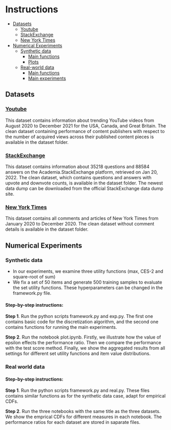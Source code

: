 # Instructions
* [Datasets](#datasets)
  * [Youtube](#youtube)
  * [StackExchange](#stackex)
  * [New York Times](#times)
* [Numerical Experiments](#experiments)
  * [Synthetic data](#sd)
    * [Main functions](#func)
    * [Plots](#plt)
  * [Real-world data](#rk)
    * [Main functions](#func2)
    * [Main experiments](#exp)

## Datasets

### [Youtube](https://www.kaggle.com/dmitrynikolaev/youtube-dislikes-dataset)
This dataset contains information about trending YouTube videos from August 2020 to December 2021 for the USA, Canada, and Great Britain.
The clean dataset containing performance of content publishers with respect to the number of acquired views across their published content pieces is available in the dataset folder.
### [StackExchange](https://archive.org/details/stackexchange)
This dataset contains information about 35218 questions and 88584 answers on the Academia.StackExchange platform, retrieved on Jan 20, 2022. The clean dataset, which contains questions and answers with upvote and downvote counts, is available in the dataset folder. The newest data dump can be downloaded from the official StackExchange data dump site.

### [New York Times](https://www.kaggle.com/benjaminawd/new-york-times-articles-comments-2020)
This dataset contains all comments and articles of New York Times from January 2020 to December 2020. The clean dataset without comment details is available in the dataset folder.

## Numerical Experiments <a name="experiments"></a>
### Synthetic data <a name="sd"></a>

* In our experiments, we examine three utility functions (max, CES-2 and square-root of sum)
* We fix a set of 50 items and generate 500 training samples to evaluate the set utility functions. These hyperparameters can be changed in the framework.py file.

#### Step-by-step instructions:

**Step 1**<a name="func"></a>. Run the python scripts framework.py and exp.py. The first one contains basic code for the discretization algorithm, and the second one contains functions for running the main experiments.

**Step 2**<a name="plt">. Run the notebook plot.ipynb. Firstly, we illustrate how the value of epsilon effects the performance ratio. Then we compare the performance with the test score method. Finally, we show the aggregated results from all settings for different set utility functions and item value distributions.


### Real world data <a name="rk"></a>

#### Step-by-step instructions:

**Step 1**<a name="func2"></a>. Run the python scripts framework.py and real.py. These files contains similar functions as for the synthetic data case, adapt for empirical CDFs.

**Step 2**<a name="exp"></a>. Run the three notebooks with the same title as the three datasets. We show the emprical CDFs for different measures in each notebook. The performance ratios for each dataset are stored in saparate files. 
